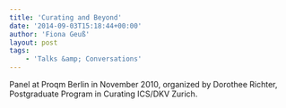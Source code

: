 ```yaml
---
title: 'Curating and Beyond'
date: '2014-09-03T15:18:44+00:00'
author: 'Fiona Geuß'
layout: post
tags:
    - 'Talks &amp; Conversations'
---
```


Panel at Proqm Berlin in November 2010, organized by Dorothee Richter, Postgraduate Program in Curating ICS/DKV Zurich.